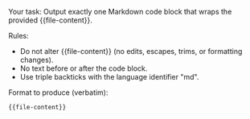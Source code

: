 Your task: Output exactly one Markdown code block that wraps the provided {{file-content}}.

Rules:

- Do not alter {{file-content}} (no edits, escapes, trims, or formatting changes).
- No text before or after the code block.
- Use triple backticks with the language identifier "md".

Format to produce (verbatim):

```md
{{file-content}}
```
